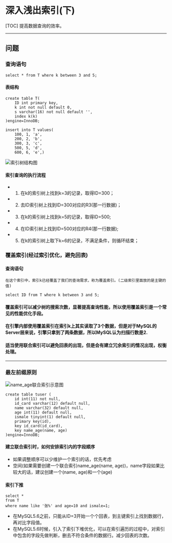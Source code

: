 # 深入浅出索引(下)

[TOC]
    提高数据查询的效率。

-----------------------------------
## 问题

### 查询语句
```mysql5
select * from T where k between 3 and 5;
```
#### 表结构
```mysql5
create table T(
    ID int primary key,
    k int not null default 0, 
    s varchar(16) not null default '',
    index k(k)
)engine=InnoDB;

insert into T values(
    100, 1, 'a',
    200, 2, 'b',
    300, 3, 'c',
    500, 5, 'd',
    600, 6, 'e',)
```
![索引树结构图](https://github.com/LydiaCai1203/leetcode-practice/blob/master/statics/Innodb%E7%B4%A2%E5%BC%95%E7%BB%84%E7%BB%87%E7%BB%93%E6%9E%84.jpg)
#### 索引查询的执行流程
+ 1. 在k的索引树上找到k=3的记录，取得ID=300；
+ 2. 去ID索引树上找到ID=300对应的R3(那一行数据)；
+ 3. 在k的索引树上找到k=5的记录，取得ID=500;
+ 4. 在ID索引树上找到ID=500对应的R4(那一行数据);
+ 5. 在k的索引树上取下k=6的记录，不满足条件，则循环结束；


### 覆盖索引(经过索引优化，避免回表)
#### 查询语句
    在这个索引中，索引k已经覆盖了我们的查询需求，称为覆盖索引。(二级索引里面放的是主键的值)
```mysql5
select ID from T where k between 3 and 5;
```
#### 覆盖索引可以减少树的搜索次数，显著提高查询性能，所以使用覆盖索引是一个常见的性能优化手段。

#### 在引擎内部使用覆盖索引在索引k上其实读取了3个数据，但是对于MySQL的Server层来说，引擎只拿到了两条数据，所以MySQL认为扫描行数是2.

#### 适当使用联合索引可以避免回表的出现，但是会有建立冗余索引的情况出现，权衡处理。

-----------------------------------
### 最左前缀原则
![name_age联合索引示意图](https://github.com/LydiaCai1203/leetcode-practice/blob/master/statics/name_age%E8%81%94%E5%90%88%E7%B4%A2%E5%BC%95%E7%A4%BA%E6%84%8F%E5%9B%BE.jpg)
```mysql5
create table tuser (
    id int(11) not null,
    id_card varchar(12) default null,
    name varchar(32) default null,
    age int(11) default null,
    ismale tinyint(1) default null,
    primary key(id),
    key id_card(id_card),
    key name_age(name, age)
)engine=InnoDB;
```
#### 建立联合索引时，如何安排索引内的字段顺序

+ 如果调整顺序可以少维护一个索引的话，优先考虑
+ 空间(如果需要创建一个联合索引name_age(name, age))，name字段如果比较大的话，建议创建一个(name, age)和一个(age)

#### 索引下推
```mysql5
select *
from T
where name like '张%' and age=10 and ismale=1;
```
+ 在MySQL5.6之前，只能从ID=3开始一个个回表，到主键索引上找到数据行，再对比字段值。
+ 在MySQL5.6时候，引入了索引下堆优化，可以在索引遍历的过程中，对索引中包含的字段先做判断，删去不符合条件的数据行。减少回表的次数。


